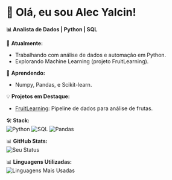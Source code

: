 # 👋 Olá, eu sou Alec Yalcin!

**📊 Analista de Dados | Python | SQL**  

🔭 **Atualmente:**  
- Trabalhando com análise de dados e automação em Python.  
- Explorando Machine Learning (projeto FruitLearning).  

🌱 **Aprendendo:**  
- Numpy, Pandas, e Scikit-learn.

💡 **Projetos em Destaque:**  
- [FruitLearning](https://github.com/alecyalcin/FruitLearning): Pipeline de dados para análise de frutas.  

🛠️ **Stack:**  
![Python](https://img.shields.io/badge/Python-3776AB?style=for-the-badge&logo=python&logoColor=white)
![SQL](https://img.shields.io/badge/SQL-4479A1?style=for-the-badge&logo=postgresql&logoColor=white)
![Pandas](https://img.shields.io/badge/Pandas-150458?style=for-the-badge&logo=pandas&logoColor=white)

📊 **GitHub Stats:**  
![Seu Status](https://github-readme-stats.vercel.app/api?username=alecyalcin&show_icons=true&theme=dracula&hide=issues) 

📊 **Linguagens Utilizadas:**  
![Linguagens Mais Usadas](https://github-readme-stats.vercel.app/api/top-langs/?username=alecyalcin&layout=compact&theme=dracula) 
